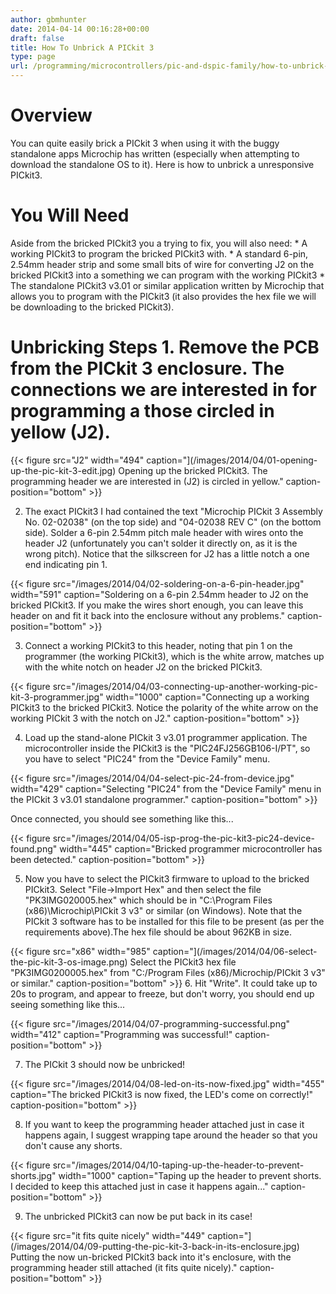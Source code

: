 ```yaml
---
author: gbmhunter
date: 2014-04-14 00:16:28+00:00
draft: false
title: How To Unbrick A PICkit 3
type: page
url: /programming/microcontrollers/pic-and-dspic-family/how-to-unbrick-a-pickit-3
---
```


# Overview

You can quite easily brick a PICkit 3 when using it with the buggy standalone apps Microchip has written (especially when attempting to download the standalone OS to it). Here is how to unbrick a unresponsive PICkit3.

# You Will Need

Aside from the bricked PICkit3 you a trying to fix, you will also need:  * A working PICkit3 to program the bricked PICkit3 with.  * A standard 6-pin, 2.54mm header strip and some small bits of wire for converting J2 on the bricked PICkit3 into a something we can program with the working PICkit3  * The standalone PICkit3 v3.01 or similar application written by Microchip that allows you to program with the PICkit3 (it also provides the hex file we will be downloading to the bricked PICkit3).

# Unbricking Steps  1. Remove the PCB from the PICkit 3 enclosure. The connections we are interested in for programming a those circled in yellow (J2).  
  
{{< figure src="J2" width="494" caption="](/images/2014/04/01-opening-up-the-pic-kit-3-edit.jpg) Opening up the bricked PICkit3. The programming header we are interested in (J2) is circled in yellow." caption-position="bottom" >}}  
  
  2. The exact PICkit3 I had contained the text "Microchip PICkit 3 Assembly No. 02-02038" (on the top side) and "04-02038 REV C" (on the bottom side). Solder a 6-pin 2.54mm pitch male header with wires onto the header J2 (unfortunately you can't solder it directly on, as it is the wrong pitch). Notice that the silkscreen for J2 has a little notch a one end indicating pin 1.  
  
{{< figure src="/images/2014/04/02-soldering-on-a-6-pin-header.jpg" width="591" caption="Soldering on a 6-pin 2.54mm header to J2 on the bricked PICkit3. If you make the wires short enough, you can leave this header on and fit it back into the enclosure without any problems." caption-position="bottom" >}}  
  
  3. Connect a working PICkit3 to this header, noting that pin 1 on the programmer (the working PICkit3), which is the white arrow, matches up with the white notch on header J2 on the bricked PICkit3.  
  
{{< figure src="/images/2014/04/03-connecting-up-another-working-pic-kit-3-programmer.jpg" width="1000" caption="Connecting up a working PICkit3 to the bricked PICkit3. Notice the polarity of the white arrow on the working PICkit 3 with the notch on J2." caption-position="bottom" >}}  
  
  4. Load up the stand-alone PICkit 3 v3.01 programmer application. The microcontroller inside the PICkit3 is the "PIC24FJ256GB106-I/PT", so you have to select "PIC24" from the "Device Family" menu.  
  
{{< figure src="/images/2014/04/04-select-pic-24-from-device.jpg" width="429" caption="Selecting "PIC24" from the "Device Family" menu in the PICkit 3 v3.01 standalone programmer." caption-position="bottom" >}}  
  
Once connected, you should see something like this...  
  
{{< figure src="/images/2014/04/05-isp-prog-the-pic-kit3-pic24-device-found.png" width="445" caption="Bricked programmer microcontroller has been detected." caption-position="bottom" >}}  
  
  5. Now you have to select the PICkit3 firmware to upload to the bricked PICkit3. Select "File->Import Hex" and then select the file "PK3IMG020005.hex" which should be in "C:\Program Files (x86)\Microchip\PICkit 3 v3\" or similar (on Windows). Note that the PICkit 3 software has to be installed for this file to be present (as per the requirements above).The hex file should be about 962KB in size.  
  
{{< figure src="x86" width="985" caption="](/images/2014/04/06-select-the-pic-kit-3-os-image.png) Select the PICkit3 hex file "PK3IMG0200005.hex" from "C:/Program Files (x86)/Microchip/PICkit 3 v3" or similar." caption-position="bottom" >}}  6. Hit "Write". It could take up to 20s to program, and appear to freeze, but don't worry, you should end up seeing something like this...  
  
{{< figure src="/images/2014/04/07-programming-successful.png" width="412" caption="Programming was successful!" caption-position="bottom" >}}  
  
  7. The PICkit 3 should now be unbricked!  
  
{{< figure src="/images/2014/04/08-led-on-its-now-fixed.jpg" width="455" caption="The bricked PICkit3 is now fixed, the LED's come on correctly!" caption-position="bottom" >}}  
  
  8. If you want to keep the programming header attached just in case it happens again, I suggest wrapping tape around the header so that you don't cause any shorts.  
  
{{< figure src="/images/2014/04/10-taping-up-the-header-to-prevent-shorts.jpg" width="1000" caption="Taping up the header to prevent shorts. I decided to keep this attached just in case it happens again..." caption-position="bottom" >}}  
  
  9. The unbricked PICkit3 can now be put back in its case!  
  
{{< figure src="it fits quite nicely" width="449" caption="](/images/2014/04/09-putting-the-pic-kit-3-back-in-its-enclosure.jpg) Putting the now un-bricked PICkit3 back into it's enclosure, with the programming header still attached (it fits quite nicely)." caption-position="bottom" >}}
